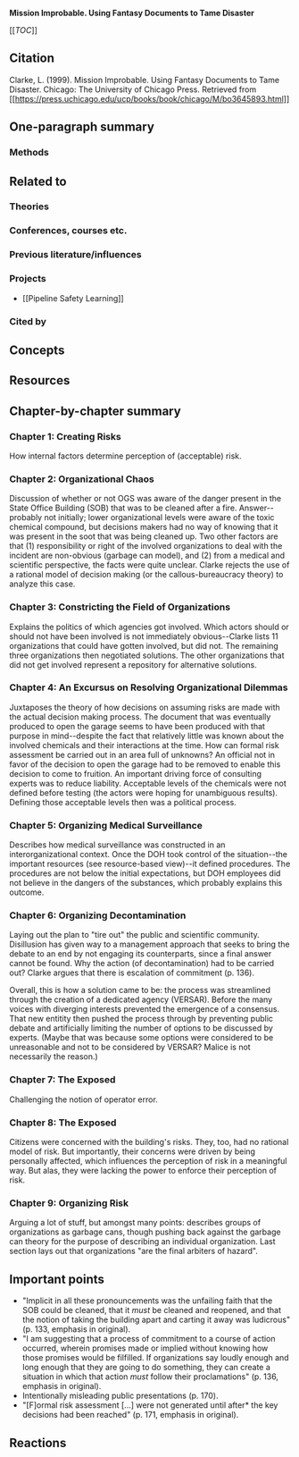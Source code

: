 **Mission Improbable. Using Fantasy Documents to Tame Disaster**

[[_TOC_]]

## Citation

Clarke, L. (1999). Mission Improbable. Using Fantasy Documents to Tame Disaster. Chicago: The University of Chicago Press. Retrieved from [[https://press.uchicago.edu/ucp/books/book/chicago/M/bo3645893.html]]

## One-paragraph summary

### Methods

## Related to

### Theories

### Conferences, courses etc.

### Previous literature/influences

### Projects
* [[Pipeline Safety Learning]]

### Cited by

## Concepts

## Resources

## Chapter-by-chapter summary

### Chapter 1: Creating Risks

How internal factors determine perception of (acceptable) risk.

### Chapter 2: Organizational Chaos

Discussion of whether or not OGS was aware of the danger present in the State Office Building (SOB) that was to be cleaned after a fire. Answer--probably not initially; lower organizational levels were aware of the toxic chemical compound, but decisions makers had no way of knowing that it was present in the soot that was being cleaned up. Two other factors are that (1) responsibility or right of the involved organizations to deal with the incident are non-obvious (garbage can model), and (2) from a medical and scientific perspective, the facts were quite unclear. Clarke rejects the use of a rational model of decision making (or the callous-bureaucracy theory) to analyze this case.

### Chapter 3: Constricting the Field of Organizations

Explains the politics of which agencies got involved. Which actors should or should not have been involved is not immediately obvious--Clarke lists 11 organizations that could have gotten involved, but did not. The remaining three organizations then negotiated solutions. The other organizations that did not get involved represent a repository for alternative solutions.

### Chapter 4: An Excursus on Resolving Organizational Dilemmas

Juxtaposes the theory of how decisions on assuming risks are made with the actual decision making process. The document that was eventually produced to open the garage seems to have been produced with that purpose in mind--despite the fact that relatively little was known about the involved chemicals and their interactions at the time. How can formal risk assessment be carried out in an area full of unknowns? An official not in favor of the decision to open the garage had to be removed to enable this decision to come to fruition. An important driving force of consulting experts was to reduce liability. Acceptable levels of the chemicals were not defined before testing (the actors were hoping for unambiguous results). Defining those acceptable levels then was a political process.

### Chapter 5: Organizing Medical Surveillance

Describes how medical surveillance was constructed in an interorganizational context. Once the DOH took control of the situation--the important resources (see resource-based view)--it defined procedures. The procedures are not below the initial expectations, but DOH employees did not believe in the dangers of the substances, which probably explains this outcome.

### Chapter 6: Organizing Decontamination

Laying out the plan to "tire out" the public and scientific community. Disillusion has given way to a management approach that seeks to bring the debate to an end by not engaging its counterparts, since a final answer cannot be found. Why the action (of decontamination) had to be carried out? Clarke argues that there is escalation of commitment (p. 136).

Overall, this is how a solution came to be: the process was streamlined through the creation of a dedicated agency (VERSAR). Before the many voices with diverging interests prevented the emergence of a consensus. That new entitity then pushed the process through by preventing public debate and artificially limiting the number of options to be discussed by experts. (Maybe that was because some options were considered to be unreasonable and not to be considered by VERSAR? Malice is not necessarily the reason.)

### Chapter 7: The Exposed

Challenging the notion of operator error.


### Chapter 8: The Exposed

Citizens were concerned with the building's risks. They, too, had no rational model of risk. But importantly, their concerns were driven by being personally affected, which influences the perception of risk in a meaningful way. But alas, they were lacking the power to enforce their perception of risk.

### Chapter 9: Organizing Risk

Arguing a lot of stuff, but amongst many points: describes groups of organizations as garbage cans, though pushing back against the garbage can theory for the purpose of describing an individual organization. Last section lays out that organizations "are the final arbiters of hazard".

## Important points

* "Implicit in all these pronouncements was the unfailing faith that the SOB could be cleaned, that it *must* be cleaned and reopened, and that the notion of taking the building apart and carting it away was ludicrous" (p. 133, emphasis in original).
* "I am suggesting that a process of commitment to a course of action occurred, wherein promises made or implied without knowing how those promises would be filfilled. If organizations say loudly enough and long enough that they are going to do something, they can create a situation in which that action *must* follow their proclamations" (p. 136, emphasis in original).
* Intentionally misleading public presentations (p. 170).
* "[F]ormal risk assessment [...] were not generated until after* the key decisions had been reached" (p. 171, emphasis in original).

## Reactions
